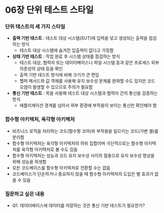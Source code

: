 # 06장 단위 테스트 스타일

### 단위 테스트의 세 가지 스타일

* **출력 기반 테스트** : 테스트 대상 시스템(SUT)에 입력을 넣고 생성되는 출력을 점검하는 방식
    * 테스트 대상 시스템에 숨겨진 입출력이 없다고 가정함
* **상태 기반 테스트** : 작업 완료 후 시스템 상태를 점검하는 방식
    * 테스트 대상, 협력자 또는 데이터베이스나 파일 시스템 등과 같은 프로세스 외부 의존성의 상태 등을 확인
    * 출력 기반 테스트 방식에 비해 크기가 큰 편임
    * 헬퍼 메서드와 값 객체를 사용해 유지 보수성 문제를 완화할 수도 있지만 코드 오염이 발생할 수 있으므로 주의가 필요함
* **통신 기반 테스트** : 목을 사용해 테스트 대상 시스템과 협력자 간의 통신을 검증하는 방식
    * 애플리케이션 경계를 넘어서 외부 환경에 부작용이 보이는 통신만 확인해야 함

### 함수형 아키텍처, 육각형 아키텍처

* 비즈니스 로직을 처리하는 코드(함수형 코어)와 부작용을 일으키는 코드(가변 셸)를 분리함
* 함수형 아키텍처는 육각형 아키텍처의 하위 집합이며 극단적으로는 함수형 아키텍처를 육각형 아키텍처로 볼 수도 있음
* 함수형 아키텍처는 성능과 코드 유지 보수성 사이의 절충으로 유지 보수성 향상을 위해 성능을 희생함
* 모든 코드베이스를 함수형 아키텍처로 전환할 수는 없음
* 코드베이스가 단순하거나 중요하지 않을 때 함수형 아키텍처의 도입은 별 효과가 없을 수 있음

### 질문하고 싶은 내용

* Q1. 데이터베이스에 데이터를 저장하는 것은 통신 기반 테스트가 필요한가?